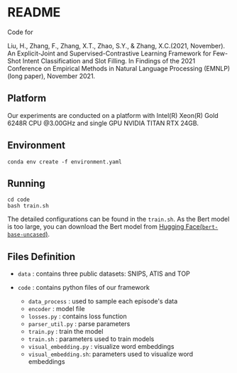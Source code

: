 # README

Code for

Liu, H., Zhang, F., Zhang, X.T., Zhao, S.Y., & Zhang, X.C.(2021, November). An Explicit-Joint and Supervised-Contrastive Learning Framework for Few-Shot Intent Classification and Slot Filling. In Findings of the 2021 Conference on Empirical Methods in Natural Language Processing (EMNLP) (long paper), November 2021.

## Platform

Our experiments are conducted on a platform with Intel(R) Xeon(R) Gold 6248R CPU @3.00GHz and single GPU NVIDIA TITAN RTX 24GB.

## Environment

```
conda env create -f environment.yaml
```

## Running

```
cd code
bash train.sh
```

The detailed configurations can be found in the ```train.sh```. As the Bert model is too large, you can download the Bert model from [Hugging Face(```bert-base-uncased```)](https://huggingface.co/bert-base-uncased).

## Files Definition

- ```data``` : contains three public datasets: SNIPS, ATIS and TOP

- ```code``` : contains python files of our framework

    - ```data_process``` : used to sample each episode's data
    - ```encoder``` : model file
    - ```losses.py``` : contains loss function
    - ```parser_util.py``` : parse parameters
    - ```train.py``` : train the model
    - ```train.sh``` : parameters used to train models
    - ```visual_embedding.py``` : visualize word embeddings
    - ```visual_embedding.sh```: parameters used to visualize word embeddings  
 
